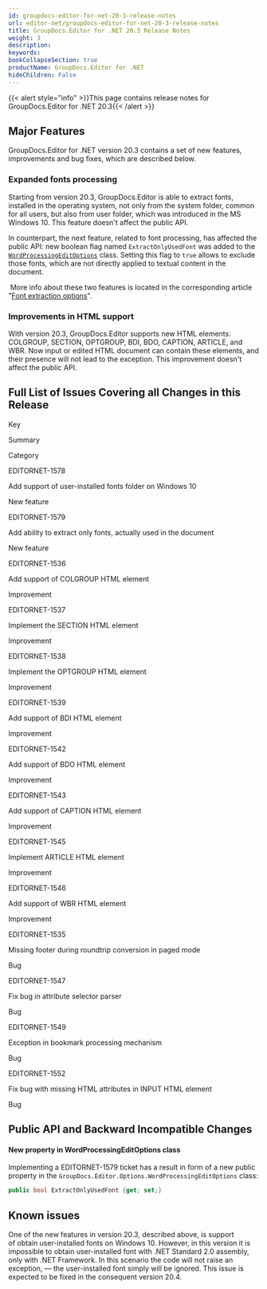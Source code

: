 ```yaml
---
id: groupdocs-editor-for-net-20-3-release-notes
url: editor-net/groupdocs-editor-for-net-20-3-release-notes
title: GroupDocs.Editor for .NET 20.3 Release Notes
weight: 3
description: 
keywords: 
bookCollapseSection: true
productName: GroupDocs.Editor for .NET
hideChildren: False
---
```

{{< alert style="info" >}}This page contains release notes for GroupDocs.Editor for .NET 20.3{{< /alert >}}

## Major Features

GroupDocs.Editor for .NET version 20.3 contains a set of new features, improvements and bug fixes, which are described below.

### Expanded fonts processing

Starting from version 20.3, GroupDocs.Editor is able to extract fonts, installed in the operating system, not only from the system folder, common for all users, but also from user folder, which was introduced in the MS Windows 10. This feature doesn't affect the public API.

In counterpart, the next feature, related to font processing, has affected the public API: new boolean flag named `ExtractOnlyUsedFont` was added to the [`WordProcessingEditOptions`](https://apireference.groupdocs.com/net/editor/groupdocs.editor.options/wordprocessingeditoptions) class. Setting this flag to `true` allows to exclude those fonts, which are not directly applied to textual content in the document.

 More info about these two features is located in the corresponding article "[Font extraction options](https://docs.groupdocs.com/display/editornet/Font+extraction+options)".

### Improvements in HTML support

With version 20.3, GroupDocs.Editor supports new HTML elements: COLGROUP, SECTION, OPTGROUP, BDI, BDO, CAPTION, ARTICLE, and WBR. Now input or edited HTML document can contain these elements, and their presence will not lead to the exception. This improvement doesn't affect the public API.

## Full List of Issues Covering all Changes in this Release

Key

Summary

Category

EDITORNET-1578

Add support of user-installed fonts folder on Windows 10

New feature

EDITORNET-1579

Add ability to extract only fonts, actually used in the document

New feature

EDITORNET-1536

Add support of COLGROUP HTML element

Improvement

EDITORNET-1537

Implement the SECTION HTML element

Improvement

EDITORNET-1538

Implement the OPTGROUP HTML element

Improvement

EDITORNET-1539

Add support of BDI HTML element

Improvement

EDITORNET-1542

Add support of BDO HTML element

Improvement

EDITORNET-1543

Add support of CAPTION HTML element

Improvement

EDITORNET-1545

Implement ARTICLE HTML element

Improvement

EDITORNET-1546

Add support of WBR HTML element

Improvement

EDITORNET-1535

Missing footer during roundtrip conversion in paged mode

Bug

EDITORNET-1547

Fix bug in attribute selector parser

Bug

EDITORNET-1549

Exception in bookmark processing mechanism

Bug

EDITORNET-1552

Fix bug with missing HTML attributes in INPUT HTML element

Bug

## Public API and Backward Incompatible Changes

#### New property in WordProcessingEditOptions class

Implementing a EDITORNET-1579 ticket has a result in form of a new public property in the `GroupDocs.Editor.Options.WordProcessingEditOptions` class:

```csharp
public bool ExtractOnlyUsedFont {get; set;}
```

## Known issues

One of the new features in version 20.3, described above, is support of obtain user-installed fonts on Windows 10. However, in this version it is impossible to obtain user-installed font with .NET Standard 2.0 assembly, only with .NET Framework. In this scenario the code will not raise an exception, — the user-installed font simply will be ignored. This issue is expected to be fixed in the consequent version 20.4.

